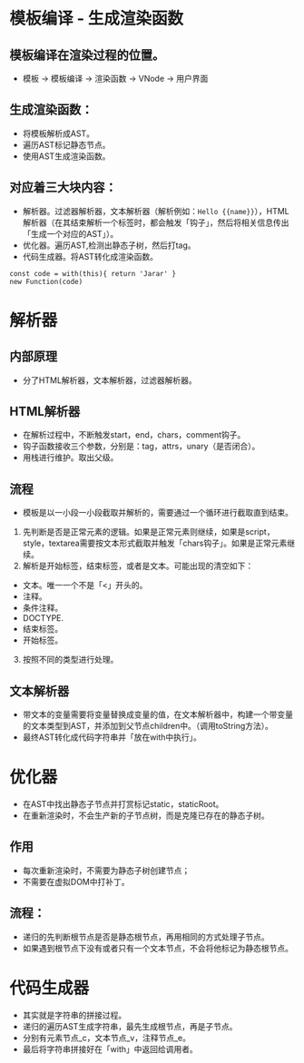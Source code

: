 # 模板编译 - 生成渲染函数

##  模板编译在渲染过程的位置。
- 模板 -> 模板编译 -> 渲染函数 -> VNode -> 用户界面
## 生成渲染函数：
- 将模板解析成AST。
- 遍历AST标记静态节点。
- 使用AST生成渲染函数。
## 对应着三大块内容：
- 解析器。过滤器解析器，文本解析器（解析例如：```Hello {{name}}```），HTML解析器（在其结束解析一个标签时，都会触发「钩子」，然后将相关信息传出「生成一个对应的AST」）。
- 优化器。遍历AST,检测出静态子树，然后打tag。
- 代码生成器。将AST转化成渲染函数。
```JS
const code = with(this){ return 'Jarar' }
new Function(code)
```

# 解析器
## 内部原理
- 分了HTML解析器，文本解析器，过滤器解析器。

## HTML解析器
- 在解析过程中，不断触发start，end，chars，comment钩子。
- 钩子函数接收三个参数，分别是：tag，attrs，unary（是否闭合）。
- 用栈进行维护。取出父级。

## 流程
- 模板是以一小段一小段截取并解析的，需要通过一个循环进行截取直到结束。
1. 先判断是否是正常元素的逻辑。如果是正常元素则继续，如果是script，style，textarea需要按文本形式截取并触发「chars钩子」。如果是正常元素继续。
2. 解析是开始标签，结束标签，或者是文本。可能出现的清空如下：
  - 文本。唯一一个不是「<」开头的。
  - 注释。
  - 条件注释。
  - DOCTYPE.
  - 结束标签。
  - 开始标签。
3. 按照不同的类型进行处理。

## 文本解析器
- 带文本的变量需要将变量替换成变量的值，在文本解析器中，构建一个带变量的文本类型到AST，并添加到父节点children中。（调用toString方法）。
- 最终AST转化成代码字符串并「放在with中执行」。

# 优化器
- 在AST中找出静态子节点并打赏标记static，staticRoot。
- 在重新渲染时，不会生产新的子节点树，而是克隆已存在的静态子树。

## 作用
- 每次重新渲染时，不需要为静态子树创建节点；
- 不需要在虚拟DOM中打补丁。

## 流程：
- 递归的先判断根节点是否是静态根节点，再用相同的方式处理子节点。
- 如果遇到根节点下没有或者只有一个文本节点，不会将他标记为静态根节点。

# 代码生成器
- 其实就是字符串的拼接过程。
- 递归的遍历AST生成字符串，最先生成根节点，再是子节点。
- 分别有元素节点_c，文本节点_v，注释节点_e。
- 最后将字符串拼接好在「with」中返回给调用者。